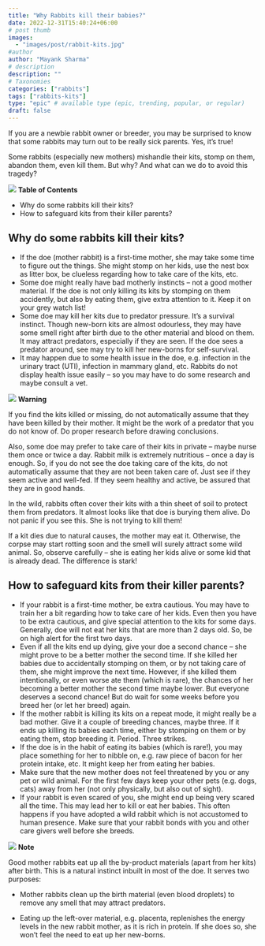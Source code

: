```yaml
---
title: "Why Rabbits kill their babies?"
date: 2022-12-31T15:40:24+06:00
# post thumb
images:
  - "images/post/rabbit-kits.jpg"
#author
author: "Mayank Sharma"
# description
description: ""
# Taxonomies
categories: ["rabbits"]
tags: ["rabbits-kits"]
type: "epic" # available type (epic, trending, popular, or regular)
draft: false
---
```


If you are a newbie rabbit owner or breeder, you may be surprised to know that some rabbits may turn out to be really sick parents. Yes, it’s true!

Some rabbits (especially new mothers) mishandle their kits, stomp on them, abandon them, even kill them. But why? And what can we do to avoid this tragedy?

<div class="toc-mak">
<img src="../../images/pencil.png">
<b>Table of Contents</b>
<ul>
<li>Why do some rabbits kill their kits?</li>
<li>How to safeguard kits from their killer parents?</li>
</ul>
</div>

## Why do some rabbits kill their kits?

* If the doe (mother rabbit) is a first-time mother, she may take some time to figure out the things. She might stomp on her kids, use the nest box as litter box, be clueless regarding how to take care of the kits, etc. 
* Some doe might really have bad motherly instincts – not a good mother material. If the doe is not only killing its kits by stomping on them accidently, but also by eating them, give extra attention to it. Keep it on your grey watch list! 
* Some doe may kill her kits due to predator pressure. It’s a survival instinct. Though new-born kits are almost odourless, they may have some smell right after birth due to the other material and blood on them. It may attract predators, especially if they are seen. If the doe sees a predator around, see may try to kill her new-borns for self-survival. 
* It may happen due to some health issue in the doe, e.g. infection in the urinary tract (UTI), infection in mammary gland, etc. Rabbits do not display health issue easily – so you may have to do some research and maybe consult a vet. 

<div class="danger-mak">
  <img src="../../../images/warning.png">
  <b>Warning</b><br>

If you find the kits killed or missing, do not automatically assume that they have been killed by their mother. It might be the work of a predator that you do not know of. Do proper research before drawing conclusions.

Also, some doe may prefer to take care of their kits in private – maybe nurse them once or twice a day. Rabbit milk is extremely nutritious – once a day is enough. So, if you do not see the doe taking care of the kits, do not automatically assume that they are not been taken care of. Just see if they seem active and well-fed. If they seem healthy and active, be assured that they are in good hands. 

In the wild, rabbits often cover their kits with a thin sheet of soil to protect them from predators. It almost looks like that doe is burying them alive. Do not panic if you see this. She is not trying to kill them! 

If a kit dies due to natural causes, the mother may eat it. Otherwise, the corpse may start rotting soon and the smell will surely attract some wild animal. So, observe carefully – she is eating her kids alive or some kid that is already dead. The difference is stark! 
</div>


## How to safeguard kits from their killer parents?

* If your rabbit is a first-time mother, be extra cautious. You may have to train her a bit regarding how to take care of her kids. Even then you have to be extra cautious, and give special attention to the kits for some days. Generally, doe will not eat her kits that are more than 2 days old. So, be on high alert for the first two days. 
* Even if all the kits end up dying, give your doe a second chance – she might prove to be a better mother the second time. If she killed her babies due to accidentally stomping on them, or by not taking care of them, she might improve the next time. However, if she killed them intentionally, or even worse ate them (which is rare), the chances of her becoming a better mother the second time maybe lower. But everyone deserves a second chance!  But do wait for some weeks before you breed her (or let her breed) again.
* If the mother rabbit is killing its kits on a repeat mode, it might really be a bad mother. Give it a couple of breeding chances, maybe three. If it ends up killing its babies each time, either by stomping on them or by eating them, stop breeding it. Period. Three strikes. 
* If the doe is in the habit of eating its babies (which is rare!), you may place something for her to nibble on, e.g. raw piece of bacon for her protein intake, etc. It might keep her from eating her babies. 
* Make sure that the new mother does not feel threatened by you or any pet or wild animal. For the first few days keep your other pets (e.g. dogs, cats) away from her (not only physically, but also out of sight). 
* If your rabbit is even scared of you, she might end up being very scared all the time. This may lead her to kill or eat her babies. This often happens if you have adopted a wild rabbit which is not accustomed to human presence. Make sure that your rabbit bonds with you and other care givers well before she breeds. 

<div class="toc-mak">
  <img src="../../../images/pencil.png">
  <b>Note</b><br>

Good mother rabbits eat up all the by-product materials (apart from her kits) after birth. This is a natural instinct inbuilt in most of the doe. It serves two purposes:

* Mother rabbits clean up the birth material (even blood droplets) to remove any smell that may attract predators. 

* Eating up the left-over material, e.g. placenta, replenishes the energy levels in the new rabbit mother, as it is rich in protein. If she does so, she won’t feel the need to eat up her new-borns. 
</div>
